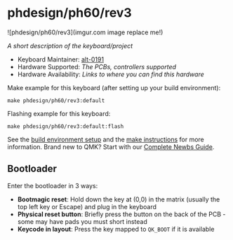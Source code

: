 # phdesign/ph60/rev3

![phdesign/ph60/rev3](imgur.com image replace me!)

*A short description of the keyboard/project*

* Keyboard Maintainer: [alt-0191](https://github.com/alt-0191)
* Hardware Supported: *The PCBs, controllers supported*
* Hardware Availability: *Links to where you can find this hardware*

Make example for this keyboard (after setting up your build environment):

    make phdesign/ph60/rev3:default

Flashing example for this keyboard:

    make phdesign/ph60/rev3:default:flash

See the [build environment setup](https://docs.qmk.fm/#/getting_started_build_tools) and the [make instructions](https://docs.qmk.fm/#/getting_started_make_guide) for more information. Brand new to QMK? Start with our [Complete Newbs Guide](https://docs.qmk.fm/#/newbs).

## Bootloader

Enter the bootloader in 3 ways:

* **Bootmagic reset**: Hold down the key at (0,0) in the matrix (usually the top left key or Escape) and plug in the keyboard
* **Physical reset button**: Briefly press the button on the back of the PCB - some may have pads you must short instead
* **Keycode in layout**: Press the key mapped to `QK_BOOT` if it is available
